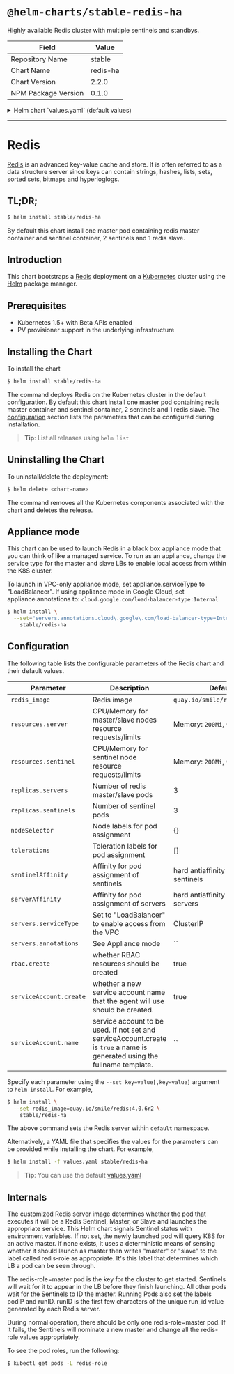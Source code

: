# `@helm-charts/stable-redis-ha`

Highly available Redis cluster with multiple sentinels and standbys.

| Field               | Value    |
| ------------------- | -------- |
| Repository Name     | stable   |
| Chart Name          | redis-ha |
| Chart Version       | 2.2.0    |
| NPM Package Version | 0.1.0    |

<details>

<summary>Helm chart `values.yaml` (default values)</summary>

```yaml
## Configure resource requests and limits
## ref: http://kubernetes.io/docs/user-guide/compute-resources/
##
resources:
  server:
    requests:
      memory: 200Mi
      cpu: 100m
    limits:
      memory: 700Mi
  sentinel:
    requests:
      memory: 200Mi
      cpu: 100m
    limits:
      memory: 200Mi

## Node labels, tolerations, and affinities for pod assignment
## ref: https://kubernetes.io/docs/concepts/configuration/assign-pod-node/#nodeselector
## ref: https://kubernetes.io/docs/concepts/configuration/assign-pod-node/#taints-and-tolerations-beta-feature
## ref: https://kubernetes.io/docs/concepts/configuration/assign-pod-node/#affinity-and-anti-affinity
nodeSelector: {}
tolerations: []
sentinelAffinity: |
  podAntiAffinity:
    requiredDuringSchedulingIgnoredDuringExecution:
    - labelSelector:
        matchLabels:
          app: {{ template "redis-ha.name" . }}
          release: {{ .Release.Name | quote }}
          component: sentinel
      topologyKey: kubernetes.io/hostname
serverAffinity: |
  podAntiAffinity:
    requiredDuringSchedulingIgnoredDuringExecution:
    - labelSelector:
        matchLabels:
          app: {{ template "redis-ha.name" . }}
          release: {{ .Release.Name | quote }}
          component: server
      topologyKey: kubernetes.io/hostname

## Redis image version
redis_image: quay.io/smile/redis:4.0.8r0
## replicas number for each component
replicas:
  servers: 3
  sentinels: 3
servers:
  serviceType: ClusterIP # [ClusterIP|LoadBalancer]
  annotations: {}

rbac:
  # Specifies whether RBAC resources should be created
  create: true

serviceAccount:
  # Specifies whether a ServiceAccount should be created
  create: true
  # The name of the ServiceAccount to use.
  # If not set and create is true, a name is generated using the fullname template
  name:

## Configures redis with AUTH (requirepass & masterauth conf params)
auth: false
## Redis password
## Defaults to a random 10-character alphanumeric string if not set and auth is true
## ref: https://github.com/kubernetes/charts/blob/master/stable/redis-ha/templates/redis-auth-secret.yaml
##
## redisPassword:
```

</details>

---

# Redis

[Redis](http://redis.io/) is an advanced key-value cache and store. It is often referred to as a data structure server since keys can contain strings, hashes, lists, sets, sorted sets, bitmaps and hyperloglogs.

## TL;DR;

```bash
$ helm install stable/redis-ha
```

By default this chart install one master pod containing redis master container and sentinel container, 2 sentinels and 1 redis slave.

## Introduction

This chart bootstraps a [Redis](https://github.com/bitnami/bitnami-docker-redis) deployment on a [Kubernetes](http://kubernetes.io) cluster using the [Helm](https://helm.sh) package manager.

## Prerequisites

- Kubernetes 1.5+ with Beta APIs enabled
- PV provisioner support in the underlying infrastructure

## Installing the Chart

To install the chart

```bash
$ helm install stable/redis-ha
```

The command deploys Redis on the Kubernetes cluster in the default configuration. By default this chart install one master pod containing redis master container and sentinel container, 2 sentinels and 1 redis slave. The [configuration](#configuration) section lists the parameters that can be configured during installation.

> **Tip**: List all releases using `helm list`

## Uninstalling the Chart

To uninstall/delete the deployment:

```bash
$ helm delete <chart-name>
```

The command removes all the Kubernetes components associated with the chart and deletes the release.

## Appliance mode

This chart can be used to launch Redis in a black box appliance mode that you can think of like a managed service. To run as an appliance, change the service type for the master and slave LBs to enable local access from within the K8S cluster.

To launch in VPC-only appliance mode, set appliance.serviceType to "LoadBalancer". If using appliance mode in Google Cloud, set appliance.annotations to:
`cloud.google.com/load-balancer-type:Internal`

```bash
$ helm install \
  --set="servers.annotations.cloud\.google\.com/load-balancer-type=Internal,servers.serviceType=LoadBalancer" \
    stable/redis-ha
```

## Configuration

The following table lists the configurable parameters of the Redis chart and their default values.

| Parameter               | Description                                                                                                                 | Default                             |
| ----------------------- | --------------------------------------------------------------------------------------------------------------------------- | ----------------------------------- |
| `redis_image`           | Redis image                                                                                                                 | `quay.io/smile/redis:4.0.6r2`       |
| `resources.server`      | CPU/Memory for master/slave nodes resource requests/limits                                                                  | Memory: `200Mi`, CPU: `100m`        |
| `resources.sentinel`    | CPU/Memory for sentinel node resource requests/limits                                                                       | Memory: `200Mi`, CPU: `100m`        |
| `replicas.servers`      | Number of redis master/slave pods                                                                                           | 3                                   |
| `replicas.sentinels`    | Number of sentinel pods                                                                                                     | 3                                   |
| `nodeSelector`          | Node labels for pod assignment                                                                                              | {}                                  |
| `tolerations`           | Toleration labels for pod assignment                                                                                        | []                                  |
| `sentinelAffinity`      | Affinity for pod assignment of sentinels                                                                                    | hard antiaffinity between sentinels |
| `serverAffinity`        | Affinity for pod assignment of servers                                                                                      | hard antiaffinity between servers   |
| `servers.serviceType`   | Set to "LoadBalancer" to enable access from the VPC                                                                         | ClusterIP                           |
| `servers.annotations`   | See Appliance mode                                                                                                          | ``                                  |
| `rbac.create`           | whether RBAC resources should be created                                                                                    | true                                |
| `serviceAccount.create` | whether a new service account name that the agent will use should be created.                                               | true                                |
| `serviceAccount.name`   | service account to be used. If not set and serviceAccount.create is `true` a name is generated using the fullname template. | ``                                  |

Specify each parameter using the `--set key=value[,key=value]` argument to `helm install`. For example,

```bash
$ helm install \
  --set redis_image=quay.io/smile/redis:4.0.6r2 \
    stable/redis-ha
```

The above command sets the Redis server within `default` namespace.

Alternatively, a YAML file that specifies the values for the parameters can be provided while installing the chart. For example,

```bash
$ helm install -f values.yaml stable/redis-ha
```

> **Tip**: You can use the default [values.yaml](values.yaml)

## Internals

The customized Redis server image determines whether the pod that executes it will be a Redis Sentinel,
Master, or Slave and launches the appropriate service. This Helm chart signals Sentinel status with
environment variables. If not set, the newly launched pod will query K8S for an active master. If none
exists, it uses a deterministic means of sensing whether it should launch as master then writes "master"
or "slave" to the label called redis-role as appropriate. It's this label that determines which LB a pod
can be seen through.

The redis-role=master pod is the key for the cluster to get started. Sentinels will wait for it to appear
in the LB before they finish launching. All other pods wait for the Sentinels to ID the master. Running
Pods also set the labels podIP and runID. runID is the first few characters of the unique run_id value
generated by each Redis server.

During normal operation, there should be only one redis-role=master pod. If it fails, the Sentinels
will nominate a new master and change all the redis-role values appropriately.

To see the pod roles, run the following:

```bash
$ kubectl get pods -L redis-role
```
